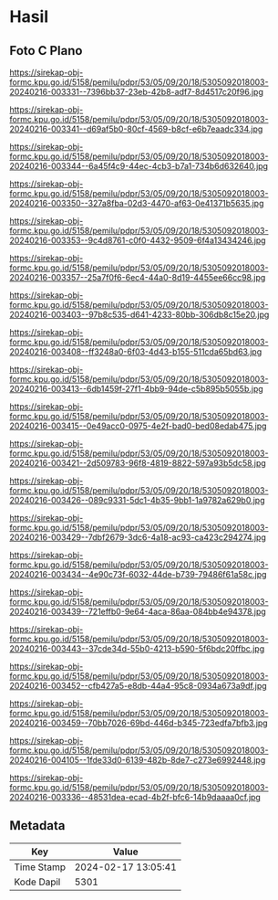 # Hasil

## Foto C Plano

https://sirekap-obj-formc.kpu.go.id/5158/pemilu/pdpr/53/05/09/20/18/5305092018003-20240216-003331--7396bb37-23eb-42b8-adf7-8d4517c20f96.jpg

https://sirekap-obj-formc.kpu.go.id/5158/pemilu/pdpr/53/05/09/20/18/5305092018003-20240216-003341--d69af5b0-80cf-4569-b8cf-e6b7eaadc334.jpg

https://sirekap-obj-formc.kpu.go.id/5158/pemilu/pdpr/53/05/09/20/18/5305092018003-20240216-003344--6a45f4c9-44ec-4cb3-b7a1-734b6d632640.jpg

https://sirekap-obj-formc.kpu.go.id/5158/pemilu/pdpr/53/05/09/20/18/5305092018003-20240216-003350--327a8fba-02d3-4470-af63-0e41371b5635.jpg

https://sirekap-obj-formc.kpu.go.id/5158/pemilu/pdpr/53/05/09/20/18/5305092018003-20240216-003353--9c4d8761-c0f0-4432-9509-6f4a13434246.jpg

https://sirekap-obj-formc.kpu.go.id/5158/pemilu/pdpr/53/05/09/20/18/5305092018003-20240216-003357--25a7f0f6-6ec4-44a0-8d19-4455ee66cc98.jpg

https://sirekap-obj-formc.kpu.go.id/5158/pemilu/pdpr/53/05/09/20/18/5305092018003-20240216-003403--97b8c535-d641-4233-80bb-306db8c15e20.jpg

https://sirekap-obj-formc.kpu.go.id/5158/pemilu/pdpr/53/05/09/20/18/5305092018003-20240216-003408--ff3248a0-6f03-4d43-b155-511cda65bd63.jpg

https://sirekap-obj-formc.kpu.go.id/5158/pemilu/pdpr/53/05/09/20/18/5305092018003-20240216-003413--6db1459f-27f1-4bb9-94de-c5b895b5055b.jpg

https://sirekap-obj-formc.kpu.go.id/5158/pemilu/pdpr/53/05/09/20/18/5305092018003-20240216-003415--0e49acc0-0975-4e2f-bad0-bed08edab475.jpg

https://sirekap-obj-formc.kpu.go.id/5158/pemilu/pdpr/53/05/09/20/18/5305092018003-20240216-003421--2d509783-96f8-4819-8822-597a93b5dc58.jpg

https://sirekap-obj-formc.kpu.go.id/5158/pemilu/pdpr/53/05/09/20/18/5305092018003-20240216-003426--089c9331-5dc1-4b35-9bb1-1a9782a629b0.jpg

https://sirekap-obj-formc.kpu.go.id/5158/pemilu/pdpr/53/05/09/20/18/5305092018003-20240216-003429--7dbf2679-3dc6-4a18-ac93-ca423c294274.jpg

https://sirekap-obj-formc.kpu.go.id/5158/pemilu/pdpr/53/05/09/20/18/5305092018003-20240216-003434--4e90c73f-6032-44de-b739-79486f61a58c.jpg

https://sirekap-obj-formc.kpu.go.id/5158/pemilu/pdpr/53/05/09/20/18/5305092018003-20240216-003439--721effb0-9e64-4aca-86aa-084bb4e94378.jpg

https://sirekap-obj-formc.kpu.go.id/5158/pemilu/pdpr/53/05/09/20/18/5305092018003-20240216-003443--37cde34d-55b0-4213-b590-5f6bdc20ffbc.jpg

https://sirekap-obj-formc.kpu.go.id/5158/pemilu/pdpr/53/05/09/20/18/5305092018003-20240216-003452--cfb427a5-e8db-44a4-95c8-0934a673a9df.jpg

https://sirekap-obj-formc.kpu.go.id/5158/pemilu/pdpr/53/05/09/20/18/5305092018003-20240216-003459--70bb7026-69bd-446d-b345-723edfa7bfb3.jpg

https://sirekap-obj-formc.kpu.go.id/5158/pemilu/pdpr/53/05/09/20/18/5305092018003-20240216-004105--1fde33d0-6139-482b-8de7-c273e6992448.jpg

https://sirekap-obj-formc.kpu.go.id/5158/pemilu/pdpr/53/05/09/20/18/5305092018003-20240216-003336--48531dea-ecad-4b2f-bfc6-14b9daaaa0cf.jpg


## Metadata

| Key        | Value               |
| ---------- | ------------------- |
| Time Stamp | 2024-02-17 13:05:41 |
| Kode Dapil | 5301                |



